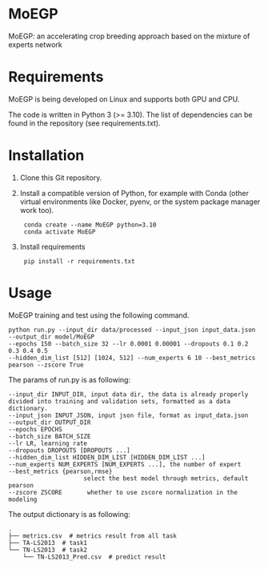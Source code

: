 # MoEGP
MoEGP: an accelerating crop breeding approach based on the mixture of experts network

# Requirements
MoEGP is being developed on Linux and supports both GPU and CPU.

The code is written in Python 3 (>= 3.10). The list of dependencies can be found in the repository (see requirements.txt).

# Installation
1. Clone this Git repository.
2. Install a compatible version of Python, for example with Conda (other virtual environments like Docker, pyenv, or the system package manager work too).
   
   ```shell
    conda create --name MoEGP python=3.10
    conda activate MoEGP
   ```
3. Install requirements
   ```shell
    pip install -r requirements.txt
    ```
# Usage 
   MoEGP training and test using the following command.
   ```shell
   python run.py --input_dir data/processed --input_json input_data.json --output_dir model/MoEGP 
   --epochs 150 --batch_size 32 --lr 0.0001 0.00001 --dropouts 0.1 0.2 0.3 0.4 0.5 
   --hidden_dim_list [512] [1024, 512] --num_experts 6 10 --best_metrics pearson --zscore True
```
   The params of run.py is as following:
   ```shell
  --input_dir INPUT_DIR, input data dir, the data is already properly divided into training and validation sets, formatted as a data dictionary.
  --input_json INPUT_JSON, input json file, format as input_data.json
  --output_dir OUTPUT_DIR 
  --epochs EPOCHS
  --batch_size BATCH_SIZE
  --lr LR, learning rate 
  --dropouts DROPOUTS [DROPOUTS ...]
  --hidden_dim_list HIDDEN_DIM_LIST [HIDDEN_DIM_LIST ...]
  --num_experts NUM_EXPERTS [NUM_EXPERTS ...], the number of expert
  --best_metrics {pearson,rmse}
                        select the best model through metrics, default pearson
  --zscore ZSCORE       whether to use zscore normalization in the modeling
```
   The output dictionary is as following:

   ```shell
   .
   ├── metrics.csv  # metrics result from all task
   ├── TA-LS2013  # task1
   └── TN-LS2013  # task2
       └── TN-LS2013_Pred.csv  # predict result
```
   